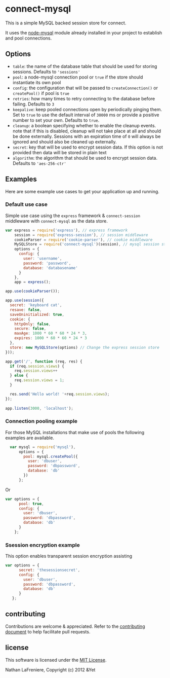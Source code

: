 # connect-mysql

This is a simple MySQL backed session store for connect.

It uses the [node-mysql](https://github.com/felixge/node-mysql) module already installed in your project to establish and pool connections.

## Options

* `table`: the name of the database table that should be used for storing sessions. Defaults to `'sessions'`
* `pool`: a node-mysql connection pool or `true` if the store should instantiate its own pool
* `config`: the configuration that will be passed to `createConnection()` or `createPool()` if pool is `true`
* `retries`: how many times to retry connecting to the database before failing.  Defaults to `3`
* `keepalive`: keep pooled connections open by periodically pinging them.  Set to `true` to use the default interval of `30000` ms or provide a positive number to set your own.  Defaults to `true`.
* `cleanup`: a boolean specifying whether to enable the cleanup events. note that if this is disabled, cleanup will not take place at all and should be done externally.  Sessions with an expiration time of `0` will always be ignored and should also be cleaned up externally.
* `secret`: key that will be used to encrypt session data.  If this option is not provided then data will be stored in plain text
* `algorithm`: the algorithm that should be used to encrypt session data.  Defaults to `'aes-256-ctr'`


## Examples
Here are some example use cases to get your application up and running.

### Default use case
Simple use case using the `express` framework & `connect-session` middleware with `connect-mysql` as the data store.

```javascript
var express = require('express'), // express framework
    session = require('express-session'), // session middleware
    cookieParser = require('cookie-parser'), // cookie middleware
    MySQLStore = require('connect-mysql')(session), // mysql session store
    options = {
      config: {
        user: 'username', 
        password: 'password',
        database: 'databasename' 
      }
    },
    app = express();

app.use(cookieParser());

app.use(session({
  secret: 'keyboard cat',
  resave: false,
  saveUninitialized: true,
  cookie: {
    httpOnly: false,
    secure: false,
    maxAge: 1000 * 60 * 60 * 24 * 3,
    expires: 1000 * 60 * 60 * 24 * 3
  },
  store: new MySQLStore(options) // Change the express session store
}));

app.get('/', function (req, res) {
  if (req.session.views) {
    req.session.views++
  } else {
    req.session.views = 1;
  }

  res.send('Hello world! '+req.session.views);
});
 
app.listen(3000, 'localhost');
```

### Connection pooling example
For those MySQL installations that make use of pools the following examples are available.

```javascript
  var mysql = require('mysql'),
      options = {
        pool: mysql.createPool({
          user: 'dbuser',
          password: 'dbpassword',
          database: 'db'
        })
      };
```

Or

```javascript
var options = {
      pool: true,
      config: {
        user: 'dbuser', 
        password: 'dbpassword', 
        database: 'db' 
      }
    };
```

### Ssession encryption example
This option enables transparent session encryption assisting

```javascript
var options = {
      secret: 'thesessionsecret',
      config: {
        user: 'dbuser', 
        password: 'dbpassword', 
        database: 'db' 
      }
   };
```

## contributing ##

Contributions are welcome & appreciated. Refer to the [contributing document](https://github.com/nlf/connect-mysql/blob/master/CONTRIBUTING.md)
to help facilitate pull requests.

## license ##

This software is licensed under the [MIT License](https://github.com/nlf/connect-mysql/blob/master/LICENSE).

Nathan LaFreniere, Copyright (c) 2012 &Yet